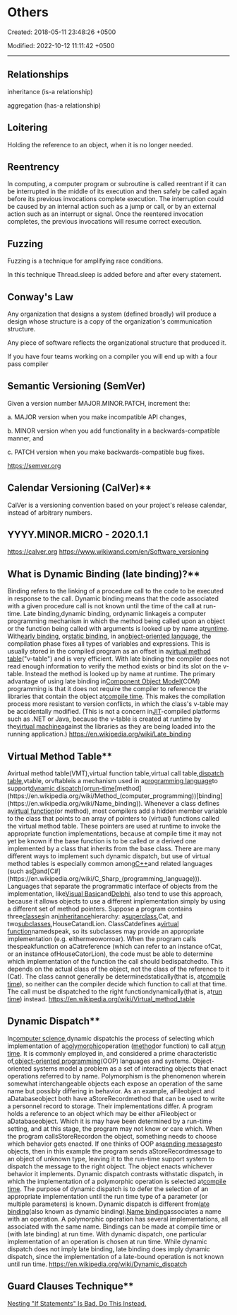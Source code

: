 # Others

Created: 2018-05-11 23:48:26 +0500

Modified: 2022-10-12 11:11:42 +0500

---

## Relationships

inheritance (is-a relationship)

aggregation (has-a relationship)
## Loitering

Holding the reference to an object, when it is no longer needed.
## Reentrency

In computing, a computer program or subroutine is called reentrant if it can be interrupted in the middle of its execution and then safely be called again before its previous invocations complete execution. The interruption could be caused by an internal action such as a jump or call, or by an external action such as an interrupt or signal. Once the reentered invocation completes, the previous invocations will resume correct execution.
## Fuzzing

Fuzzing is a technique for amplifying race conditions.

In this technique Thread.sleep is added before and after every statement.
## Conway's Law

Any organization that designs a system (defined broadly) will produce a design whose structure is a copy of the organization's communication structure.

Any piece of software reflects the organizational structure that produced it.

If you have four teams working on a compiler you will end up with a four pass compiler
## Semantic Versioning (SemVer)

Given a version number MAJOR.MINOR.PATCH, increment the:

a.  MAJOR version when you make incompatible API changes,

b.  MINOR version when you add functionality in a backwards-compatible manner, and

c.  PATCH version when you make backwards-compatible bug fixes.

<https://semver.org>

## Calendar Versioning (CalVer)**

CalVer is a versioning convention based on your project's release calendar, instead of arbitrary numbers.

## YYYY.MINOR.MICRO - 2020.1.1

<https://calver.org>
<https://www.wikiwand.com/en/Software_versioning>

## What is Dynamic Binding (late binding)?**

Binding refers to the linking of a procedure call to the code to be executed in response to the call. Dynamic binding means that the code associated with a given procedure call is not known until the time of the call at run-time.
Late binding,dynamic binding, ordynamic linkageis a computer programming mechanism in which the method being called upon an object or the function being called with arguments is looked up by name at[runtime](https://en.wikipedia.org/wiki/Run_time_(program_lifecycle_phase)).
With[early binding](https://en.wikipedia.org/wiki/Early_binding), or[static binding](https://en.wikipedia.org/wiki/Static_binding), in an[object-oriented language](https://en.wikipedia.org/wiki/Object-oriented_programming), the compilation phase fixes all types of variables and expressions. This is usually stored in the compiled program as an offset in a[virtual method table](https://en.wikipedia.org/wiki/Virtual_method_table)("v-table") and is very efficient. With late binding the compiler does not read enough information to verify the method exists or bind its slot on the v-table. Instead the method is looked up by name at runtime.
The primary advantage of using late binding in[Component Object Model](https://en.wikipedia.org/wiki/Component_Object_Model)(COM) programming is that it does not require the compiler to reference the libraries that contain the object at[compile time](https://en.wikipedia.org/wiki/Compile_time). This makes the compilation process more resistant to version conflicts, in which the class's v-table may be accidentally modified. (This is not a concern in[JIT](https://en.wikipedia.org/wiki/Just-in-time_compilation)-compiled platforms such as .NET or Java, because the v-table is created at runtime by the[virtual machine](https://en.wikipedia.org/wiki/Virtual_machine)against the libraries as they are being loaded into the running application.)
<https://en.wikipedia.org/wiki/Late_binding>

## Virtual Method Table**

Avirtual method table(VMT),virtual function table,virtual call table,[dispatch table](https://en.wikipedia.org/wiki/Dispatch_table),vtable, orvftableis a mechanism used in a[programming language](https://en.wikipedia.org/wiki/Programming_language)to support[dynamic dispatch](https://en.wikipedia.org/wiki/Dynamic_dispatch)(or[run-time](https://en.wikipedia.org/wiki/Run_time_(program_lifecycle_phase))[method](https://en.wikipedia.org/wiki/Method_(computer_programming))[binding](https://en.wikipedia.org/wiki/Name_binding)).
Whenever a class defines a[virtual function](https://en.wikipedia.org/wiki/Virtual_function)(or method), most compilers add a hidden member variable to the class that points to an array of pointers to (virtual) functions called the virtual method table. These pointers are used at runtime to invoke the appropriate function implementations, because at compile time it may not yet be known if the base function is to be called or a derived one implemented by a class that inherits from the base class.
There are many different ways to implement such dynamic dispatch, but use of virtual method tables is especially common among[C++](https://en.wikipedia.org/wiki/C%2B%2B)and related languages (such as[D](https://en.wikipedia.org/wiki/D_(programming_language))and[C#](https://en.wikipedia.org/wiki/C_Sharp_(programming_language))). Languages that separate the programmatic interface of objects from the implementation, like[Visual Basic](https://en.wikipedia.org/wiki/Visual_Basic)and[Delphi](https://en.wikipedia.org/wiki/Object_Pascal), also tend to use this approach, because it allows objects to use a different implementation simply by using a different set of method pointers.
Suppose a program contains three[classes](https://en.wikipedia.org/wiki/Class_(computer_programming))in an[inheritance](https://en.wikipedia.org/wiki/Inheritance_(object-oriented_programming))hierarchy: a[superclass](https://en.wikipedia.org/wiki/Superclass_(computer_science)),Cat, and two[subclasses](https://en.wikipedia.org/wiki/Subclass_(computer_science)),HouseCatandLion. ClassCatdefines a[virtual function](https://en.wikipedia.org/wiki/Virtual_function)namedspeak, so its subclasses may provide an appropriate implementation (e.g. eithermeoworroar). When the program calls thespeakfunction on aCatreference (which can refer to an instance ofCat, or an instance ofHouseCatorLion), the code must be able to determine which implementation of the function the call should bedispatchedto. This depends on the actual class of the object, not the class of the reference to it (Cat). The class cannot generally be determinedstatically(that is, at[compile time](https://en.wikipedia.org/wiki/Compile_time)), so neither can the compiler decide which function to call at that time. The call must be dispatched to the right functiondynamically(that is, at[run time](https://en.wikipedia.org/wiki/Run_time_(program_lifecycle_phase))) instead.
<https://en.wikipedia.org/wiki/Virtual_method_table>

## Dynamic Dispatch**

In[computer science](https://en.wikipedia.org/wiki/Computer_science),dynamic dispatchis the process of selecting which implementation of a[polymorphic](https://en.wikipedia.org/wiki/Polymorphism_(computer_science))operation ([method](https://en.wikipedia.org/wiki/Method_(computer_programming))or function) to call at[run time](https://en.wikipedia.org/wiki/Run_time_(program_lifecycle_phase)). It is commonly employed in, and considered a prime characteristic of,[object-oriented programming](https://en.wikipedia.org/wiki/Object-oriented_programming)(OOP) languages and systems.
Object-oriented systems model a problem as a set of interacting objects that enact operations referred to by name. Polymorphism is the phenomenon wherein somewhat interchangeable objects each expose an operation of the same name but possibly differing in behavior. As an example, aFileobject and aDatabaseobject both have aStoreRecordmethod that can be used to write a personnel record to storage. Their implementations differ. A program holds a reference to an object which may be either aFileobject or aDatabaseobject. Which it is may have been determined by a run-time setting, and at this stage, the program may not know or care which. When the program callsStoreRecordon the object, something needs to choose which behavior gets enacted. If one thinks of OOP as[sending messages](https://en.wikipedia.org/wiki/Message_passing)to objects, then in this example the program sends aStoreRecordmessage to an object of unknown type, leaving it to the run-time support system to dispatch the message to the right object. The object enacts whichever behavior it implements.
Dynamic dispatch contrasts withstatic dispatch, in which the implementation of a polymorphic operation is selected at[compile time](https://en.wikipedia.org/wiki/Compile_time). The purpose of dynamic dispatch is to defer the selection of an appropriate implementation until the run time type of a parameter (or multiple parameters) is known.
Dynamic dispatch is different from[late binding](https://en.wikipedia.org/wiki/Late_binding)(also known as dynamic binding).[Name binding](https://en.wikipedia.org/wiki/Name_binding)associates a name with an operation. A polymorphic operation has several implementations, all associated with the same name. Bindings can be made at compile time or (with late binding) at run time. With dynamic dispatch, one particular implementation of an operation is chosen at run time. While dynamic dispatch does not imply late binding, late binding does imply dynamic dispatch, since the implementation of a late-bound operation is not known until run time.
<https://en.wikipedia.org/wiki/Dynamic_dispatch>

## Guard Clauses Technique**

[Nesting "If Statements" Is Bad. Do This Instead.](https://www.youtube.com/shorts/Zmx0Ou5TNJs)
